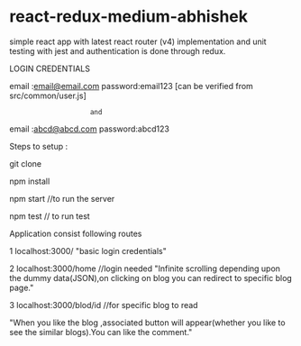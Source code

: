 # react-redux-medium-abhishek
simple react app with latest react router (v4)  implementation and unit testing with jest and authentication is done through redux.


LOGIN CREDENTIALS

email :email@email.com  password:email123   [can be verified from  src/common/user.js]

                        and

email :abcd@abcd.com  password:abcd123


Steps to setup :

git clone

npm install

npm start         //to run the server

npm test          // to run test



Application consist following routes

 1 localhost:3000/
 "basic login credentials"
 
 2 localhost:3000/home                //login needed
 "Infinite scrolling depending upon the dummy data(JSON),on clicking on blog you can redirect to specific blog page."
 
 3 localhost:3000/blod/id             //for specific blog to read
 
"When you like the blog ,associated button will appear(whether you like to see the similar blogs).You can like the comment."

